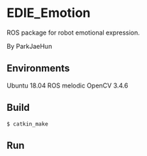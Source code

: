 # EDIE_Emotion
ROS package for robot emotional expression.

By ParkJaeHun
## Environments
Ubuntu 18.04
ROS melodic
OpenCV 3.4.6

## Build
```
$ catkin_make
```

## Run  
```

```

